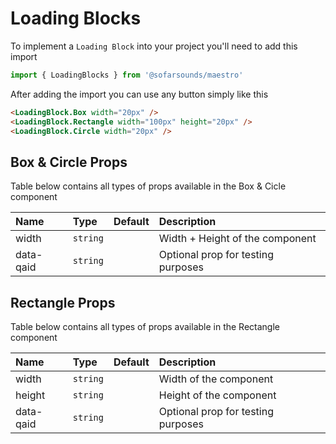 # Loading Blocks

To implement a `Loading Block` into your project you'll need to add this import
```js
import { LoadingBlocks } from '@sofarsounds/maestro'
```

After adding the import you can use any button simply like this
```html
<LoadingBlock.Box width="20px" />
<LoadingBlock.Rectangle width="100px" height="20px" />
<LoadingBlock.Circle width="20px" />
```

## Box & Circle Props
Table below contains all types of props available in the Box & Cicle component  

| Name          | Type     | Default         | Description                      |
| :------------ | :-----   | :-------------- | :------------------------------- |
| width         | `string` |                 | Width + Height of the component
| data-qaid     | `string` |                 | Optional prop for testing purposes

## Rectangle Props
Table below contains all types of props available in the Rectangle component  

| Name          | Type     | Default         | Description                      |
| :------------ | :-----   | :-------------- | :------------------------------- |
| width         | `string` |                 | Width of the component
| height        | `string` |                 | Height of the component
| data-qaid     | `string` |                 | Optional prop for testing purposes
